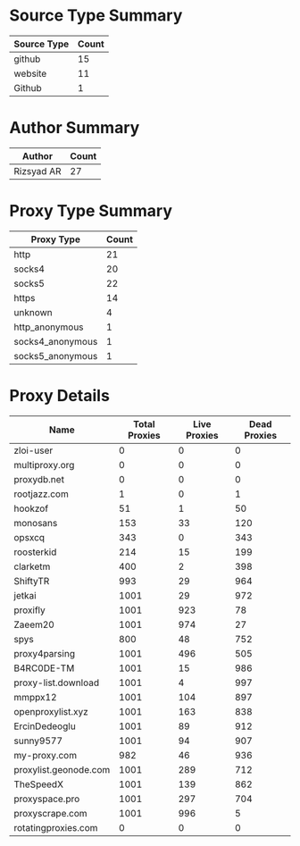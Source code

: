 # Source Type Summary

| Source Type | Count |
|-------------|-------|
| github | 15 |
| website | 11 |
| Github | 1 |


# Author Summary

| Author | Count |
|--------|-------|
| Rizsyad AR | 27 |


# Proxy Type Summary

| Proxy Type | Count |
|------------|-------|
| http | 21 |
| socks4 | 20 |
| socks5 | 22 |
| https | 14 |
| unknown | 4 |
| http_anonymous | 1 |
| socks4_anonymous | 1 |
| socks5_anonymous | 1 |


# Proxy Details

| Name | Total Proxies | Live Proxies | Dead Proxies |
|------|---------------|--------------|---------------|
| zloi-user | 0 | 0 | 0 |
| multiproxy.org | 0 | 0 | 0 |
| proxydb.net | 0 | 0 | 0 |
| rootjazz.com | 1 | 0 | 1 |
| hookzof | 51 | 1 | 50 |
| monosans | 153 | 33 | 120 |
| opsxcq | 343 | 0 | 343 |
| roosterkid | 214 | 15 | 199 |
| clarketm | 400 | 2 | 398 |
| ShiftyTR | 993 | 29 | 964 |
| jetkai | 1001 | 29 | 972 |
| proxifly | 1001 | 923 | 78 |
| Zaeem20 | 1001 | 974 | 27 |
| spys | 800 | 48 | 752 |
| proxy4parsing | 1001 | 496 | 505 |
| B4RC0DE-TM | 1001 | 15 | 986 |
| proxy-list.download | 1001 | 4 | 997 |
| mmppx12 | 1001 | 104 | 897 |
| openproxylist.xyz | 1001 | 163 | 838 |
| ErcinDedeoglu | 1001 | 89 | 912 |
| sunny9577 | 1001 | 94 | 907 |
| my-proxy.com | 982 | 46 | 936 |
| proxylist.geonode.com | 1001 | 289 | 712 |
| TheSpeedX | 1001 | 139 | 862 |
| proxyspace.pro | 1001 | 297 | 704 |
| proxyscrape.com | 1001 | 996 | 5 |
| rotatingproxies.com | 0 | 0 | 0 |

